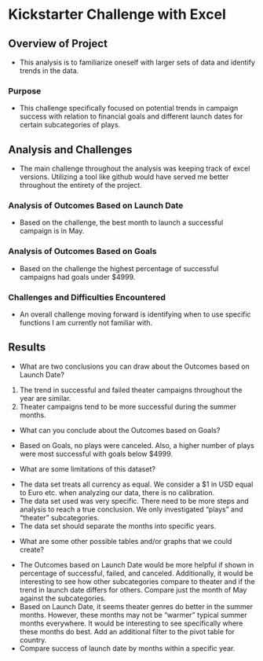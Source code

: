 # Kickstarter Challenge with Excel

## Overview of Project
-	This analysis is to familiarize oneself with larger sets of data and identify trends in the data. 

### Purpose
-	This challenge specifically focused on potential trends in campaign success with relation to financial goals and different launch dates for certain subcategories of plays.

## Analysis and Challenges
-	The main challenge throughout the analysis was keeping track of excel versions. Utilizing a tool like github would have served me better throughout the entirety of the project. 

### Analysis of Outcomes Based on Launch Date
-	Based on the challenge, the best month to launch a successful campaign is in May. 

### Analysis of Outcomes Based on Goals
-	Based on the challenge the highest percentage of successful campaigns had goals under $4999.

### Challenges and Difficulties Encountered
-	An overall challenge moving forward is identifying when to use specific functions I am currently not familiar with. 

## Results

- What are two conclusions you can draw about the Outcomes based on Launch Date?

1.	The trend in successful and failed theater campaigns throughout the year are similar. 
2.	Theater campaigns tend to be more successful during the summer months.

- What can you conclude about the Outcomes based on Goals?
* Based on Goals, no plays were canceled. Also, a higher number of plays were most successful with goals below $4999. 

- What are some limitations of this dataset?
* The data set treats all currency as equal. We consider a $1 in USD equal to Euro etc. when analyzing our data, there is no calibration.
* The data set used was very specific. There need to be more steps and analysis to reach a true conclusion. We only investigated “plays” and “theater” subcategories.
* The data set should separate the months into specific years.

- What are some other possible tables and/or graphs that we could create?
* The Outcomes based on Launch Date would be more helpful if shown in percentage of successful, failed, and canceled. Additionally, it would be interesting to see how other subcategories compare to theater and if the trend in launch date differs for others. Compare just the month of May against the subcategories. 
* Based on Launch Date, it seems theater genres do better in the summer months. However, these months may not be “warmer” typical summer months everywhere. It would be interesting to see specifically where these months do best. Add an additional filter to the pivot table for country.
* Compare success of launch date by months within a specific year. 


